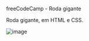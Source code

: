  freeCodeCamp - Roda gigante

 Roda gigante, em HTML e CSS.

 ![image](https://github.com/wendhausenn/freeCodeCamp-Roda-gigante/assets/127610393/d002b41e-ef56-4829-b448-17a76a46ca16)
